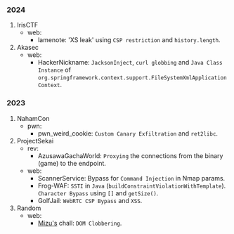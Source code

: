 ### 2024
1. IrisCTF
	- web:
		- lamenote: 'XS leak' using `CSP restriction` and `history.length`. 
2. Akasec
	- web:
		- HackerNickname: `JacksonInject`, `curl globbing` and `Java Class Instance` of `org.springframework.context.support.FileSystemXmlApplicationContext`. 

### 2023
1. NahamCon
	- pwn:
		- pwn_weird_cookie: `Custom Canary Exfiltration` and `ret2libc`.
2. ProjectSekai
	- rev:
		- AzusawaGachaWorld: `Proxying` the connections from the binary (game) to the endpoint.
	- web:
		- ScannerService: Bypass for `Command Injection` in Nmap params.
		- Frog-WAF: `SSTI` in `Java` (`buildConstraintViolationWithTemplate`). `Character Bypass` using `[]` and `getSize()`.
		- GolfJail: `WebRTC CSP Bypass` and `XSS`.
3. Random
	- web:
		- [Mizu's](https://twitter.com/kevin_mizu) chall: `DOM Clobbering`.
